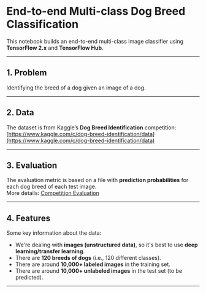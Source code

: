 # End-to-end Multi-class Dog Breed Classification

This notebook builds an end-to-end multi-class image classifier using **TensorFlow 2.x** and **TensorFlow Hub**.

---

## 1. Problem

Identifying the breed of a dog given an image of a dog.

---

## 2. Data

The dataset is from Kaggle’s **Dog Breed Identification** competition:  
[https://www.kaggle.com/c/dog-breed-identification/data](https://www.kaggle.com/c/dog-breed-identification/data)

---

## 3. Evaluation

The evaluation metric is based on a file with **prediction probabilities** for each dog breed of each test image.  
More details: [Competition Evaluation](https://www.kaggle.com/c/dog-breed-identification/overview/evaluation)

---

## 4. Features

Some key information about the data:

- We're dealing with **images (unstructured data)**, so it's best to use **deep learning/transfer learning**.
- There are **120 breeds of dogs** (i.e., 120 different classes).
- There are around **10,000+ labeled images** in the training set.
- There are around **10,000+ unlabeled images** in the test set (to be predicted).

---
